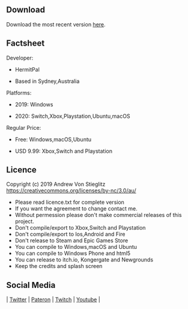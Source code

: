 ## Download
Download the most recent version [here](https://github.com/hermiteve/PaintRogue/releases).

## Factsheet
Developer: 
- HermitPal

- Based in Sydney,Australia

Platforms:
- 2019: Windows

- 2020: Switch,Xbox,Playstation,Ubuntu,macOS

Regular Price:

- Free: Windows,macOS,Ubuntu

- USD 9.99: Xbox,Switch and Playstation


## Licence
Copyright (c) 2019 Andrew Von Stieglitz https://creativecommons.org/licenses/by-nc/3.0/au/ 
- Please read licence.txt for complete version
- If you want the agreement to change contact me.
- Without permession please don't make commercial releases of this project.
- Don't compile/export to Xbox,Switch and Playstation
- Don't compile/export to Ios,Android and Fire
- Don't release to Steam and Epic Games Store
- You can compile to Windows,macOS and Ubuntu
- You can compile to Windows Phone and html5
- You can release to itch.io, Kongergate and Newgrounds
- Keep the credits and splash screen

## Social Media
| [Twitter](https://twitter.com/HermitPal) 
 | [Pateron](https://www.patreon.com/hermitpal) | [Twitch](https://www.twitch.tv/hermitpal) | [Youtube](https://www.youtube.com/channel/UCg0FxXIGHJp0wVi0UbqypXQ?view_as=subscriber) |
